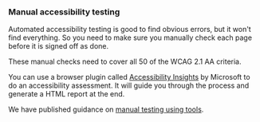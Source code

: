 ### Manual accessibility testing

Automated accessibility testing is good to find obvious errors, but it won't find everything. So you need to make sure you manually check each page before it is signed off as done.

These manual checks need to cover all 50 of the WCAG 2.1 AA criteria.

You can use a browser plugin called [Accessibility Insights](https://accessibilityinsights.io/) by Microsoft to do an accessibility assessment. It will guide you through the process and generate a HTML report at the end.

We have published guidance on [manual testing using tools](/best-practice/manual-testing-using-tools).